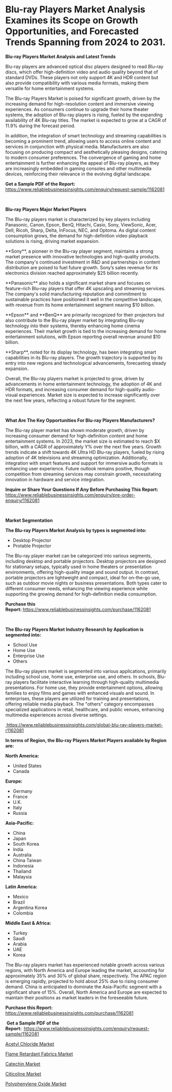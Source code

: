 <p><h1>Blu-ray Players Market Analysis Examines its Scope on Growth Opportunities, and Forecasted Trends Spanning from 2024 to 2031.</h1></p><p><strong>Blu-ray Players Market Analysis and Latest Trends</strong></p>
<p><p>Blu-ray players are advanced optical disc players designed to read Blu-ray discs, which offer high-definition video and audio quality beyond that of standard DVDs. These players not only support 4K and HDR content but also provide compatibility with various media formats, making them versatile for home entertainment systems. </p><p>The Blu-ray Players Market is poised for significant growth, driven by the increasing demand for high-resolution content and immersive viewing experiences. As consumers continue to upgrade their home theater systems, the adoption of Blu-ray players is rising, fueled by the expanding availability of 4K Blu-ray titles. The market is expected to grow at a CAGR of 11.9% during the forecast period. </p><p>In addition, the integration of smart technology and streaming capabilities is becoming a prominent trend, allowing users to access online content and services in conjunction with physical media. Manufacturers are also focusing on producing compact and aesthetically pleasing designs, catering to modern consumer preferences. The convergence of gaming and home entertainment is further enhancing the appeal of Blu-ray players, as they are increasingly embedded in gaming consoles and other multimedia devices, reinforcing their relevance in the evolving digital landscape.</p></p>
<p><strong>Get a Sample PDF of the Report:&nbsp;</strong> <a href="https://www.reliablebusinessinsights.com/enquiry/request-sample/1162081?utm_campaign=1091&utm_medium=2&utm_source=Github&utm_content=ia&utm_term=10122024&utm_id=blu-ray-players">https://www.reliablebusinessinsights.com/enquiry/request-sample/1162081</a></p>
<p>&nbsp;</p>
<p><strong>Blu-ray Players Major Market Players</strong></p>
<p><p>The Blu-ray players market is characterized by key players including Panasonic, Canon, Epson, BenQ, Hitachi, Casio, Sony, ViewSonic, Acer, Dell, Ricoh, Sharp, Delta, InFocus, NEC, and Optoma. As digital content consumption grows, the demand for high-definition video playback solutions is rising, driving market expansion.</p><p>**Sony**, a pioneer in the Blu-ray player segment, maintains a strong market presence with innovative technologies and high-quality products. The company's continued investment in R&D and partnerships in content distribution are poised to fuel future growth. Sony’s sales revenue for its electronics division reached approximately $25 billion recently.</p><p>**Panasonic** also holds a significant market share and focuses on feature-rich Blu-ray players that offer 4K upscaling and streaming services. The company's solid manufacturing reputation and commitment to sustainable practices have positioned it well in the competitive landscape, with revenue from its home entertainment segment nearing $10 billion.</p><p>**Epson** and **BenQ** are primarily recognized for their projectors but also contribute to the Blu-ray player market by integrating Blu-ray technology into their systems, thereby enhancing home cinema experiences. Their market growth is tied to the increasing demand for home entertainment solutions, with Epson reporting overall revenue around $10 billion.</p><p>**Sharp**, noted for its display technology, has been integrating smart capabilities in its Blu-ray players. The growth trajectory is supported by its entry into new regions and technological advancements, forecasting steady expansion.</p><p>Overall, the Blu-ray players market is projected to grow, driven by advancements in home entertainment technology, the adoption of 4K and HDR formats, and increasing consumer demand for high-quality audio-visual experiences. Market size is expected to increase significantly over the next few years, reflecting a robust future for the segment.</p></p>
<p>&nbsp;</p>
<p><strong>What Are The Key Opportunities For Blu-ray Players Manufacturers?</strong></p>
<p><p>The Blu-ray player market has shown moderate growth, driven by increasing consumer demand for high-definition content and home entertainment systems. In 2023, the market size is estimated to reach $X billion, with a CAGR of approximately Y% over the next five years. Growth trends indicate a shift towards 4K Ultra HD Blu-ray players, fueled by rising adoption of 4K televisions and streaming optimization. Additionally, integration with smart features and support for immersive audio formats is enhancing user experience. Future outlook remains positive, though competition from streaming services may constrain growth, necessitating innovation in hardware and service integration.</p></p>
<p><strong>Inquire or Share Your Questions If Any Before Purchasing This Report:</strong> <a href="https://www.reliablebusinessinsights.com/enquiry/pre-order-enquiry/1162081?utm_campaign=1091&utm_medium=2&utm_source=Github&utm_content=ia&utm_term=10122024&utm_id=blu-ray-players">https://www.reliablebusinessinsights.com/enquiry/pre-order-enquiry/1162081</a></p>
<p>&nbsp;</p>
<p><strong>Market Segmentation</strong></p>
<p><strong>The Blu-ray Players Market Analysis by types is segmented into:</strong></p>
<p><ul><li>Desktop Projector</li><li>Protable Projector</li></ul></p>
<p><p>The Blu-ray player market can be categorized into various segments, including desktop and portable projectors. Desktop projectors are designed for stationary setups, typically used in home theaters or presentation environments, offering high-quality image and sound output. In contrast, portable projectors are lightweight and compact, ideal for on-the-go use, such as outdoor movie nights or business presentations. Both types cater to different consumer needs, enhancing the viewing experience while supporting the growing demand for high-definition media consumption.</p></p>
<p><strong>Purchase this Report:&nbsp;</strong><a href="https://www.reliablebusinessinsights.com/purchase/1162081?utm_campaign=1091&utm_medium=2&utm_source=Github&utm_content=ia&utm_term=10122024&utm_id=blu-ray-players">https://www.reliablebusinessinsights.com/purchase/1162081</a></p>
<p>&nbsp;</p>
<p><strong>The Blu-ray Players Market Industry Research by Application is segmented into:</strong></p>
<p><ul><li>School Use</li><li>Home Use</li><li>Enterprise Use</li><li>Others</li></ul></p>
<p><p>The Blu-ray players market is segmented into various applications, primarily including school use, home use, enterprise use, and others. In schools, Blu-ray players facilitate interactive learning through high-quality multimedia presentations. For home use, they provide entertainment options, allowing families to enjoy films and games with enhanced visuals and sound. In enterprises, these players are utilized for training and presentations, offering reliable media playback. The "others" category encompasses specialized applications in retail, healthcare, and public venues, enhancing multimedia experiences across diverse settings.</p></p>
<p><a href="https://www.reliablebusinessinsights.com/global-blu-ray-players-market-r1162081?utm_campaign=1091&utm_medium=2&utm_source=Github&utm_content=ia&utm_term=10122024&utm_id=blu-ray-players">&nbsp;https://www.reliablebusinessinsights.com/global-blu-ray-players-market-r1162081</a></p>
<p><strong>In terms of Region, the Blu-ray Players Market Players available by Region are:</strong></p>
<p>
    <p> <strong> North America: </strong>
        <ul>
            <li>United States</li>
            <li>Canada</li>
        </ul>
        </p> 
    <p> <strong> Europe: </strong>
        <ul>
            <li>Germany</li>
            <li>France</li>
            <li>U.K.</li>
            <li>Italy</li>
            <li>Russia</li>
        </ul>
        </p> 
    <p> <strong> Asia-Pacific: </strong>
        <ul>
            <li>China</li>
            <li>Japan</li>
            <li>South Korea</li>
            <li>India</li>
            <li>Australia</li>
            <li>China Taiwan</li>
            <li>Indonesia</li>
            <li>Thailand</li>
            <li>Malaysia</li>
        </ul>
        </p> 
    <p> <strong> Latin America: </strong>
        <ul>
            <li>Mexico</li>
            <li>Brazil</li>
            <li>Argentina Korea</li>
            <li>Colombia</li>
        </ul>
        </p> 
    <p> <strong> Middle East & Africa: </strong>
        <ul>
            <li>Turkey</li>
            <li>Saudi</li>
            <li>Arabia</li>
            <li>UAE</li>
            <li>Korea</li>
        </ul>
    </p>
    </p>
<p><p>The Blu-ray players market has experienced notable growth across various regions, with North America and Europe leading the market, accounting for approximately 35% and 30% of global share, respectively. The APAC region is emerging rapidly, projected to hold about 25% due to rising consumer demand. China is anticipated to dominate the Asia-Pacific segment with a significant share of 15%. Overall, North America and Europe are expected to maintain their positions as market leaders in the foreseeable future.</p></p>
<p><strong>Purchase this Report: </strong><a href="https://www.reliablebusinessinsights.com/purchase/1162081?utm_campaign=1091&utm_medium=2&utm_source=Github&utm_content=ia&utm_term=10122024&utm_id=blu-ray-players">https://www.reliablebusinessinsights.com/purchase/1162081</a></p>
<p>&nbsp;<strong>Get a Sample PDF of the Report:&nbsp;&nbsp;</strong><a href="https://www.reliablebusinessinsights.com/enquiry/request-sample/1162081?utm_campaign=1091&utm_medium=2&utm_source=Github&utm_content=ia&utm_term=10122024&utm_id=blu-ray-players">https://www.reliablebusinessinsights.com/enquiry/request-sample/1162081</a></p>
<p><strong></strong></p>
<p><p><a href="https://www.linkedin.com/pulse/acetyl-chloride-market-insight-financial-status-size-revenue-r5alf?utm_campaign=1091&utm_medium=2&utm_source=Github&utm_content=ia&utm_term=10122024&utm_id=blu-ray-players">Acetyl Chloride Market</a></p><p><a href="https://www.linkedin.com/pulse/forecasts-growth-opportunities-flame-retardant-fabrics-industry-ss03f?utm_campaign=1091&utm_medium=2&utm_source=Github&utm_content=ia&utm_term=10122024&utm_id=blu-ray-players">Flame Retardant Fabrics Market</a></p><p><a href="https://www.linkedin.com/pulse/catechin-market-size-type-product-global-industry-analysis-share-xaazf?utm_campaign=1091&utm_medium=2&utm_source=Github&utm_content=ia&utm_term=10122024&utm_id=blu-ray-players">Catechin Market</a></p><p><a href="https://github.com/rosamariarocque98/Market-Research-Report-List-1/blob/main/citicoline-market.md?utm_campaign=1091&utm_medium=2&utm_source=Github&utm_content=ia&utm_term=10122024&utm_id=blu-ray-players">Citicoline Market</a></p><p><a href="https://www.linkedin.com/pulse/polyphenylene-oxide-market-share-size-2024-2031-detailed-fizof?utm_campaign=1091&utm_medium=2&utm_source=Github&utm_content=ia&utm_term=10122024&utm_id=blu-ray-players">Polyphenylene Oxide Market</a></p></p>
